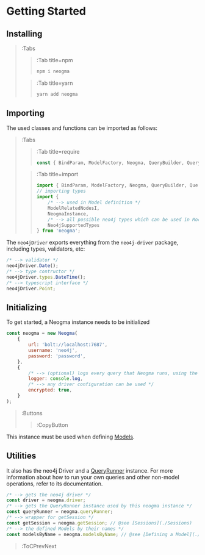 # Getting Started

## Installing

> :Tabs
> > :Tab title=npm
> > ```bash
> > npm i neogma
> > ```
>
> > :Tab title=yarn
> > ```bash
> > yarn add neogma
> > ```
## Importing

The used classes and functions can be imported as follows:

> :Tabs
> > :Tab title=require
> > ```js
> > const { BindParam, ModelFactory, Neogma, QueryBuilder, QueryRunner, Where, Literal, getSession, Op, neo4jDriver } = require('neogma');
> > ```
>
> > :Tab title=import
> > ```ts
> > import { BindParam, ModelFactory, Neogma, QueryBuilder, QueryRunner, Where, Literal, getSession, Op, neo4jDriver } from 'neogma';
> > // importing types
> > import { 
> >     /* --> used in Model definition */
> >     ModelRelatedNodesI, 
> >     NeogmaInstance, 
> >     /* --> all possible neo4j types which can be used in Models */
> >     Neo4jSupportedTypes 
> > } from 'neogma';
> > ```

The `neo4jDriver` exports everything from the `neo4j-driver` package, including types, validators, etc:
```js
/* --> validator */
neo4jDriver.Date();
/* --> type contructor */
neo4jDriver.types.DateTime();
/* --> typescript interface */
neo4jDriver.Point;
```

## Initializing
To get started, a Neogma instance needs to be initialized
```js
const neogma = new Neogma(
    {
        url: 'bolt://localhost:7687',
        username: 'neo4j',
        password: 'password',
    },
    {
        /* --> (optional) logs every query that Neogma runs, using the given function */
        logger: console.log, 
        /* --> any driver configuration can be used */
        encrypted: true,
    }
);
```
> :Buttons
> > :CopyButton

This instance must be used when defining [Models](./Models/Overview).

## Utilities
It also has the neo4j Driver and a [QueryRunner](./QueryRunner/Overview) instance. For more information about how to run your own queries and other non-model operations, refer to its documentation.

```js
/* --> gets the neo4j driver */
const driver = neogma.driver;
/* --> gets the QueryRunner instance used by this neogma instance */
const queryRunner = neogma.queryRunner;
/* --> wrapper for getSession */
const getSession = neogma.getSession; // @see [Sessions](./Sessions)
/* --> the defined Models by their names */
const modelsByName = neogma.modelsByName; // @see [Defining a Model](./Models/Defining-a-Model)
```

> :ToCPrevNext